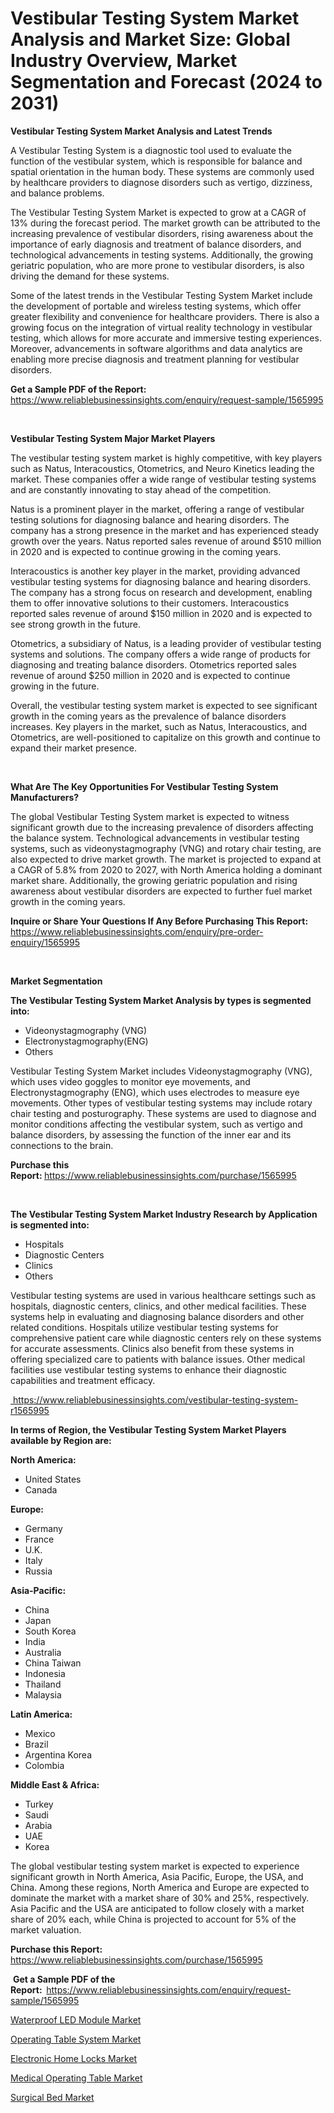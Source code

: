 <p><h1>Vestibular Testing System Market Analysis and Market Size: Global Industry Overview, Market Segmentation and Forecast (2024 to 2031)</h1></p><p><strong>Vestibular Testing System Market Analysis and Latest Trends</strong></p>
<p><p>A Vestibular Testing System is a diagnostic tool used to evaluate the function of the vestibular system, which is responsible for balance and spatial orientation in the human body. These systems are commonly used by healthcare providers to diagnose disorders such as vertigo, dizziness, and balance problems.</p><p>The Vestibular Testing System Market is expected to grow at a CAGR of 13% during the forecast period. The market growth can be attributed to the increasing prevalence of vestibular disorders, rising awareness about the importance of early diagnosis and treatment of balance disorders, and technological advancements in testing systems. Additionally, the growing geriatric population, who are more prone to vestibular disorders, is also driving the demand for these systems.</p><p>Some of the latest trends in the Vestibular Testing System Market include the development of portable and wireless testing systems, which offer greater flexibility and convenience for healthcare providers. There is also a growing focus on the integration of virtual reality technology in vestibular testing, which allows for more accurate and immersive testing experiences. Moreover, advancements in software algorithms and data analytics are enabling more precise diagnosis and treatment planning for vestibular disorders.</p></p>
<p><strong>Get a Sample PDF of the Report:&nbsp;</strong> <a href="https://www.reliablebusinessinsights.com/enquiry/request-sample/1565995">https://www.reliablebusinessinsights.com/enquiry/request-sample/1565995</a></p>
<p>&nbsp;</p>
<p><strong>Vestibular Testing System Major Market Players</strong></p>
<p><p>The vestibular testing system market is highly competitive, with key players such as Natus, Interacoustics, Otometrics, and Neuro Kinetics leading the market. These companies offer a wide range of vestibular testing systems and are constantly innovating to stay ahead of the competition.</p><p>Natus is a prominent player in the market, offering a range of vestibular testing solutions for diagnosing balance and hearing disorders. The company has a strong presence in the market and has experienced steady growth over the years. Natus reported sales revenue of around $510 million in 2020 and is expected to continue growing in the coming years.</p><p>Interacoustics is another key player in the market, providing advanced vestibular testing systems for diagnosing balance and hearing disorders. The company has a strong focus on research and development, enabling them to offer innovative solutions to their customers. Interacoustics reported sales revenue of around $150 million in 2020 and is expected to see strong growth in the future.</p><p>Otometrics, a subsidiary of Natus, is a leading provider of vestibular testing systems and solutions. The company offers a wide range of products for diagnosing and treating balance disorders. Otometrics reported sales revenue of around $250 million in 2020 and is expected to continue growing in the future.</p><p>Overall, the vestibular testing system market is expected to see significant growth in the coming years as the prevalence of balance disorders increases. Key players in the market, such as Natus, Interacoustics, and Otometrics, are well-positioned to capitalize on this growth and continue to expand their market presence.</p></p>
<p>&nbsp;</p>
<p><strong>What Are The Key Opportunities For Vestibular Testing System Manufacturers?</strong></p>
<p><p>The global Vestibular Testing System market is expected to witness significant growth due to the increasing prevalence of disorders affecting the balance system. Technological advancements in vestibular testing systems, such as videonystagmography (VNG) and rotary chair testing, are also expected to drive market growth. The market is projected to expand at a CAGR of 5.8% from 2020 to 2027, with North America holding a dominant market share. Additionally, the growing geriatric population and rising awareness about vestibular disorders are expected to further fuel market growth in the coming years.</p></p>
<p><strong>Inquire or Share Your Questions If Any Before Purchasing This Report:</strong> <a href="https://www.reliablebusinessinsights.com/enquiry/pre-order-enquiry/1565995">https://www.reliablebusinessinsights.com/enquiry/pre-order-enquiry/1565995</a></p>
<p>&nbsp;</p>
<p><strong>Market Segmentation</strong></p>
<p><strong>The Vestibular Testing System Market Analysis by types is segmented into:</strong></p>
<p><ul><li>Videonystagmography (VNG)</li><li>Electronystagmography(ENG)</li><li>Others</li></ul></p>
<p><p>Vestibular Testing System Market includes Videonystagmography (VNG), which uses video goggles to monitor eye movements, and Electronystagmography (ENG), which uses electrodes to measure eye movements. Other types of vestibular testing systems may include rotary chair testing and posturography. These systems are used to diagnose and monitor conditions affecting the vestibular system, such as vertigo and balance disorders, by assessing the function of the inner ear and its connections to the brain.</p></p>
<p><strong>Purchase this Report:&nbsp;</strong><a href="https://www.reliablebusinessinsights.com/purchase/1565995">https://www.reliablebusinessinsights.com/purchase/1565995</a></p>
<p>&nbsp;</p>
<p><strong>The Vestibular Testing System Market Industry Research by Application is segmented into:</strong></p>
<p><ul><li>Hospitals</li><li>Diagnostic Centers</li><li>Clinics</li><li>Others</li></ul></p>
<p><p>Vestibular testing systems are used in various healthcare settings such as hospitals, diagnostic centers, clinics, and other medical facilities. These systems help in evaluating and diagnosing balance disorders and other related conditions. Hospitals utilize vestibular testing systems for comprehensive patient care while diagnostic centers rely on these systems for accurate assessments. Clinics also benefit from these systems in offering specialized care to patients with balance issues. Other medical facilities use vestibular testing systems to enhance their diagnostic capabilities and treatment efficacy.</p></p>
<p><a href="https://www.reliablebusinessinsights.com/vestibular-testing-system-r1565995">&nbsp;https://www.reliablebusinessinsights.com/vestibular-testing-system-r1565995</a></p>
<p><strong>In terms of Region, the Vestibular Testing System Market Players available by Region are:</strong></p>
<p>
    <p> <strong> North America: </strong>
        <ul>
            <li>United States</li>
            <li>Canada</li>
        </ul>
        </p> 
    <p> <strong> Europe: </strong>
        <ul>
            <li>Germany</li>
            <li>France</li>
            <li>U.K.</li>
            <li>Italy</li>
            <li>Russia</li>
        </ul>
        </p> 
    <p> <strong> Asia-Pacific: </strong>
        <ul>
            <li>China</li>
            <li>Japan</li>
            <li>South Korea</li>
            <li>India</li>
            <li>Australia</li>
            <li>China Taiwan</li>
            <li>Indonesia</li>
            <li>Thailand</li>
            <li>Malaysia</li>
        </ul>
        </p> 
    <p> <strong> Latin America: </strong>
        <ul>
            <li>Mexico</li>
            <li>Brazil</li>
            <li>Argentina Korea</li>
            <li>Colombia</li>
        </ul>
        </p> 
    <p> <strong> Middle East & Africa: </strong>
        <ul>
            <li>Turkey</li>
            <li>Saudi</li>
            <li>Arabia</li>
            <li>UAE</li>
            <li>Korea</li>
        </ul>
    </p>
    </p>
<p><p>The global vestibular testing system market is expected to experience significant growth in North America, Asia Pacific, Europe, the USA, and China. Among these regions, North America and Europe are expected to dominate the market with a market share of 30% and 25%, respectively. Asia Pacific and the USA are anticipated to follow closely with a market share of 20% each, while China is projected to account for 5% of the market valuation.</p></p>
<p><strong>Purchase this Report: </strong><a href="https://www.reliablebusinessinsights.com/purchase/1565995">https://www.reliablebusinessinsights.com/purchase/1565995</a></p>
<p>&nbsp;<strong>Get a Sample PDF of the Report:&nbsp;&nbsp;</strong><a href="https://www.reliablebusinessinsights.com/enquiry/request-sample/1565995">https://www.reliablebusinessinsights.com/enquiry/request-sample/1565995</a></p>
<p><strong></strong></p>
<p><p><a href="https://medium.com/@rontaybrewer02024/waterproof-led-module-market-a-global-and-regional-analysis-focus-on-end-user-product-and-dec96062cf56">Waterproof LED Module Market</a></p><p><a href="https://github.com/ohumlzho95/Market-Research-Report-List-1/blob/main/operating-table-system-market.md">Operating Table System Market</a></p><p><a href="https://medium.com/@polesdua.1/electronic-home-locks-market-trends-a-detailed-study-of-its-market-segmentation-and-analyzing-the-61f6e8f5ea52">Electronic Home Locks Market</a></p><p><a href="https://github.com/lbird53714/Market-Research-Report-List-5/blob/main/medical-operating-table-market.md">Medical Operating Table Market</a></p><p><a href="https://github.com/dringals/Market-Research-Report-List-5/blob/main/surgical-bed-market.md">Surgical Bed Market</a></p></p>